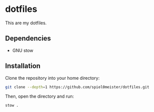 # dotfiles

This are my dotfiles.

## Dependencies

- GNU stow

## Installation

Clone the repository into your home directory:
```bash
git clone --depth=1 https://github.com/spiel0meister/dotfiles.git
```

Then, open the directory and run:
```bash
stow .
```

